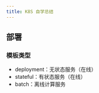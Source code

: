 ```yaml
---
title: K8S 自学总结
---
```


## 部署

### 模板类型

- deployment：无状态服务（在线）
- stateful：有状态服务（在线）
- batch：离线计算服务
